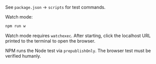 See `package.json` → `scripts` for test commands.

Watch mode:

```sh
npm run w
```

Watch mode requires `watchexec`. After starting, click the localhost URL printed to the terminal to open the browser.

NPM runs the Node test via `prepublishOnly`. The browser test must be verified humanly.